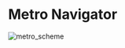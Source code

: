 # Metro Navigator
![metro_scheme](https://github.com/user-attachments/assets/595adc6a-6f61-49bd-9a91-678c9cb1ae45)
